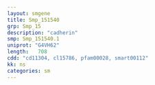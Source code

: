 ```yaml
---
layout: smgene
title: Smp_151540
grp: Smp_15
description: "cadherin"
smp: Smp_151540.1
uniprot: "G4VH62"
length:   708
cdd: "cd11304, cl15786, pfam00028, smart00112"
kk: ns
categories: sm
---
```

